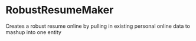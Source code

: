 # RobustResumeMaker

Creates a robust resume online by pulling in existing personal online data to mashup into one entity
